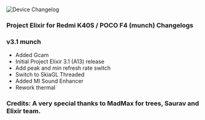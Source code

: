 ![Device Changelog](https://i.imgur.com/C0Wcdr5.png)

### Project Elixir for Redmi K40S / POCO F4 (munch) Changelogs

### v3.1 munch

- Added Gcam
- Initial Project Elixir 3.1 (A13) release
- Add peak and min refresh rate switch
- Switch to SkiaGL Threaded
- Added MI Sound Enhancer
- Rework thermal

### Credits: A very special thanks to MadMax for trees, Saurav and Elixir team. 
